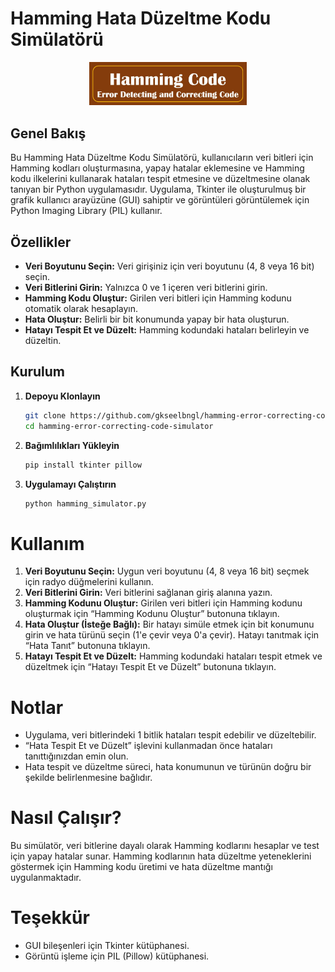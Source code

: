 # Hamming Hata Düzeltme Kodu Simülatörü

<p align="center">
  <img src="images/hamming.png" alt="Hamming Error-Correcting Code" width="50%" height="50%">
</p>

## Genel Bakış

Bu Hamming Hata Düzeltme Kodu Simülatörü, kullanıcıların veri bitleri için Hamming kodları oluşturmasına, yapay hatalar eklemesine ve Hamming kodu ilkelerini kullanarak hataları tespit etmesine ve düzeltmesine olanak tanıyan bir Python uygulamasıdır. Uygulama, Tkinter ile oluşturulmuş bir grafik kullanıcı arayüzüne (GUI) sahiptir ve görüntüleri görüntülemek için Python Imaging Library (PIL) kullanır.

## Özellikler

- **Veri Boyutunu Seçin:** Veri girişiniz için veri boyutunu (4, 8 veya 16 bit) seçin.
- **Veri Bitlerini Girin:** Yalnızca 0 ve 1 içeren veri bitlerini girin.
- **Hamming Kodu Oluştur:** Girilen veri bitleri için Hamming kodunu otomatik olarak hesaplayın.
- **Hata Oluştur:** Belirli bir bit konumunda yapay bir hata oluşturun.
- **Hatayı Tespit Et ve Düzelt:** Hamming kodundaki hataları belirleyin ve düzeltin.

## Kurulum

1. **Depoyu Klonlayın**

   ```sh
   git clone https://github.com/gkseelbngl/hamming-error-correcting-code-simulator.git
   cd hamming-error-correcting-code-simulator

2. **Bağımlılıkları Yükleyin**

   ```sh
   pip install tkinter pillow

3. **Uygulamayı Çalıştırın**

   ```sh
   python hamming_simulator.py

# Kullanım

1. **Veri Boyutunu Seçin:** Uygun veri boyutunu (4, 8 veya 16 bit) seçmek için radyo düğmelerini kullanın.
2. **Veri Bitlerini Girin:** Veri bitlerini sağlanan giriş alanına yazın.
3. **Hamming Kodunu Oluştur:** Girilen veri bitleri için Hamming kodunu oluşturmak için “Hamming Kodunu Oluştur” butonuna tıklayın.
4. **Hata Oluştur (İsteğe Bağlı):** Bir hatayı simüle etmek için bit konumunu girin ve hata türünü seçin (1'e çevir veya 0'a çevir). Hatayı tanıtmak için “Hata Tanıt” butonuna tıklayın.
5. **Hatayı Tespit Et ve Düzelt:** Hamming kodundaki hataları tespit etmek ve düzeltmek için “Hatayı Tespit Et ve Düzelt” butonuna tıklayın.

# Notlar

- Uygulama, veri bitlerindeki 1 bitlik hataları tespit edebilir ve düzeltebilir.
- “Hata Tespit Et ve Düzelt” işlevini kullanmadan önce hataları tanıttığınızdan emin olun.
- Hata tespit ve düzeltme süreci, hata konumunun ve türünün doğru bir şekilde belirlenmesine bağlıdır.

# Nasıl Çalışır?

Bu simülatör, veri bitlerine dayalı olarak Hamming kodlarını hesaplar ve test için yapay hatalar sunar. Hamming kodlarının hata düzeltme yeteneklerini göstermek için Hamming kodu üretimi ve hata düzeltme mantığı uygulanmaktadır.

# Teşekkür

- GUI bileşenleri için Tkinter kütüphanesi.
- Görüntü işleme için PIL (Pillow) kütüphanesi.
